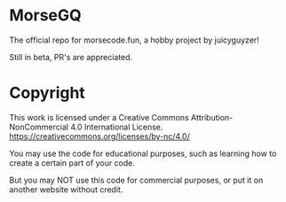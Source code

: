 # MorseGQ
The official repo for morsecode.fun, a hobby project by juicyguyzer!

Still in beta, PR's are appreciated.

# Copyright
This work is licensed under a Creative Commons Attribution-NonCommercial 4.0 International License.
https://creativecommons.org/licenses/by-nc/4.0/

You may use the code for educational purposes, such as learning how to create a certain part of your code.

But you may NOT use this code for commercial purposes, or put it on another website without credit.
